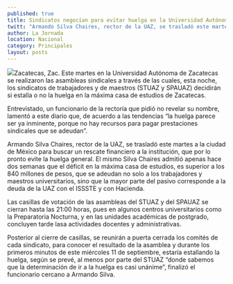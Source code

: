 ```yaml
---
published: true
title: Sindicatos negocían para evitar huelga en la Universidad Autónoma de Zacatecas
twitt: "Armando Silva Chaires, rector de la UAZ, se trasladó este martes a la ciudad de México para buscar un rescate financiero a la institución, que por lo pronto evite el paro general."
author: La Jornada
location: Nacional
category: Principales
layout: posts
---
```


![](http://i.imgur.com/lbOlFcbm.jpg)Zacatecas, Zac. Este martes en la Universidad Autónoma de Zacatecas se realizaron las asambleas sindicales a través de las cuales, esta noche, los sindicatos de trabajadores y de maestros (STUAZ y SPAUAZ) decidirán si estalla o no la huelga en la máxima casa de estudios de Zacatecas.

Entrevistado, un funcionario de la rectoría que pidió no revelar su nombre, lamentó a este diario que, de acuerdo a las tendencias “la huelga parece ser ya inminente, porque no hay recursos para pagar prestaciones sindicales que se adeudan”.

Armando Silva Chaires, rector de la UAZ, se trasladó este martes a la ciudad de México para buscar un rescate financiero a la institución, que por lo pronto evite la huelga general. El mismo Silva Chaires admitió apenas hace dos semanas que el déficit en la máxima casa de estudios, es superior a los 840 millones de pesos, que se adeudan no solo a los trabajadores y maestros universitarios, sino que la mayor parte del pasivo corresponde a la deuda de la UAZ con el ISSSTE y con Hacienda.

Las casillas de votación de las asambleas del STUAZ y del SPAUAZ se cierran hasta las 21:00 horas, pues en algunos centros universitarios como la Preparatoria Nocturna, y en las unidades académicas de postgrado, concluyen tarde lasa actividades docentes y administrativas.

Posterior al cierre de casillas, se reunirán a puerta cerrada los comités de cada sindicato, para conocer el resultado de la asamblea y durante los primeros minutos de este miércoles 11 de septiembre, estaría estallando la huelga, según se prevé, al menos por parte del STUAZ “donde sabemos que la determinación de ir a la huelga es casi unánime”, finalizó el funcionario cercano a Armando Silva.
